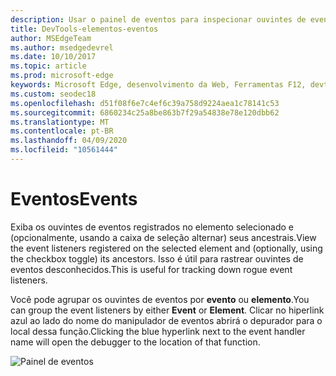 ```yaml
---
description: Usar o painel de eventos para inspecionar ouvintes de eventos registrados na página
title: DevTools-elementos-eventos
author: MSEdgeTeam
ms.author: msedgedevrel
ms.date: 10/10/2017
ms.topic: article
ms.prod: microsoft-edge
keywords: Microsoft Edge, desenvolvimento da Web, Ferramentas F12, devtools, elementos, ouvintes de eventos, manipuladores de eventos
ms.custom: seodec18
ms.openlocfilehash: d51f08f6e7c4ef6c39a758d9224aea1c78141c53
ms.sourcegitcommit: 6860234c25a8be863b7f29a54838e78e120dbb62
ms.translationtype: MT
ms.contentlocale: pt-BR
ms.lasthandoff: 04/09/2020
ms.locfileid: "10561444"
---
```

# <span data-ttu-id="dd9cd-104">Eventos</span><span class="sxs-lookup"><span data-stu-id="dd9cd-104">Events</span></span> 

<span data-ttu-id="dd9cd-105">Exiba os ouvintes de eventos registrados no elemento selecionado e (opcionalmente, usando a caixa de seleção alternar) seus ancestrais.</span><span class="sxs-lookup"><span data-stu-id="dd9cd-105">View the event listeners registered on the selected element and (optionally, using the checkbox toggle) its ancestors.</span></span> <span data-ttu-id="dd9cd-106">Isso é útil para rastrear ouvintes de eventos desconhecidos.</span><span class="sxs-lookup"><span data-stu-id="dd9cd-106">This is useful for tracking down rogue event listeners.</span></span> 

<span data-ttu-id="dd9cd-107">Você pode agrupar os ouvintes de eventos por **evento** ou **elemento**.</span><span class="sxs-lookup"><span data-stu-id="dd9cd-107">You can group the event listeners by either **Event** or **Element**.</span></span> <span data-ttu-id="dd9cd-108">Clicar no hiperlink azul ao lado do nome do manipulador de eventos abrirá o depurador para o local dessa função.</span><span class="sxs-lookup"><span data-stu-id="dd9cd-108">Clicking the blue hyperlink next to the event handler name will open the debugger to the location of that function.</span></span>

![Painel de eventos](../media/elements_events.png)